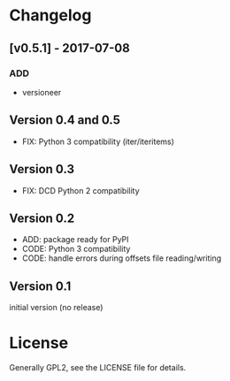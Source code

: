 Changelog
=========

## [v0.5.1] - 2017-07-08
### ADD
- versioneer

Version 0.4 and 0.5
-------------------

* FIX: Python 3 compatibility (iter/iteritems)


Version 0.3
-----------

* FIX: DCD Python 2 compatibility


Version 0.2
-----------

* ADD: package ready for PyPI
* CODE: Python 3 compatibility
* CODE: handle errors during offsets file reading/writing


Version 0.1
-----------

initial version (no release)


License
=======

Generally GPL2, see the LICENSE file for details.
